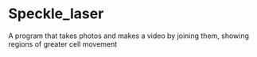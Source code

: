 # Speckle_laser
A program that takes photos and makes a video by joining them, showing regions of greater cell movement

